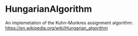 # HungarianAlgorithm
An implemetation of the Kuhn–Munkres assignment algorithm:
https://en.wikipedia.org/wiki/Hungarian_algorithm

